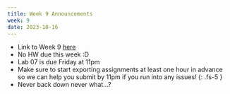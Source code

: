```yaml
---
title: Week 9 Announcements
week: 9
date: 2023-10-16
---
```


* Link to Week 9 [here](https://www.data8.org/fa23/#week-9)
* No HW due this week :D
* Lab 07 is due Friday at 11pm
* Make sure to start exporting assignments at least one hour in advance so we can help you submit by 11pm if you run into any issues!
{: .fs-5 }
* Never back down never what...?